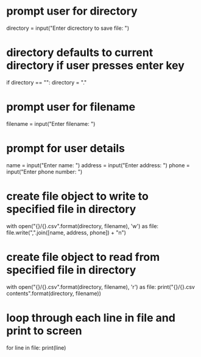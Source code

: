 
# prompt user for directory
directory = input("Enter dicrectory to save file: ")
# directory defaults to current directory if user presses enter key
if directory == "":
  directory = "."


# prompt user for filename
filename = input("Enter filename: ")

# prompt for user details
name = input("Enter name: ")
address = input("Enter address: ")
phone = input("Enter phone number: ")

# create file object to write to specified file in directory
with open("{}/{}.csv".format(directory, filename), 'w') as file:
  file.write(",".join([name, address, phone]) + "n")

# create file object to read from specified file in directory
with open("{}/{}.csv".format(directory, filename), 'r') as file:
  print("{}/{}.csv contents".format(directory, filename))
  # loop through each line in file and print to screen
  for line in file:
    print(line)
